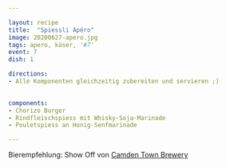 ```yaml
---

layout: recipe
title:  "Spiessli Apéro"
image: 20200627-apero.jpg
tags: apero, käser, '#7'
event: 7
dish: 1

directions:
- Alle Komponenten gleichzeitig zubereiten und servieren ;)
 

components:
- Chorizo Burger
- Rindfleischspiess mit Whisky-Soja-Marinade
- Pouletspiess an Honig-Senfmarinade

---
```


Bierempfehlung: Show Off von [Camden Town Brewery](https://www.camdentownbrewery.com/beer/show-off-lager/)